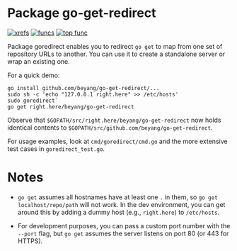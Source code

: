 Package go-get-redirect
===============

[![xrefs](https://sourcegraph.com/api/repos/github.com/beyang/go-get-redirect/badges/xrefs.png)](https://sourcegraph.com/github.com/beyang/go-get-redirect)
[![funcs](https://sourcegraph.com/api/repos/github.com/beyang/go-get-redirect/badges/funcs.png)](https://sourcegraph.com/github.com/beyang/go-get-redirect)
[![top func](https://sourcegraph.com/api/repos/github.com/beyang/go-get-redirect/badges/top-func.png)](https://sourcegraph.com/github.com/beyang/go-get-redirect)

Package goredirect enables you to redirect `go get` to map from one
set of repository URLs to another. You can use it to create a
standalone server or wrap an existing one.

For a quick demo:

    go install github.com/beyang/go-get-redirect/...
    sudo sh -c 'echo "127.0.0.1 right.here" >> /etc/hosts'
    sudo goredirect`
    go get right.here/beyang/go-get-redirect

Observe that `$GOPATH/src/right.here/beyang/go-get-redirect` now holds
identical contents to `$GOPATH/src/github.com/beyang/go-get-redirect`.

For usage examples, look at `cmd/goredirect/cmd.go` and the more
extensive test cases in `goredirect_test.go`.


Notes
=======

- `go get` assumes all hostnames have at least one `.` in them, so `go
  get localhost/repo/path` will not work. In the dev environment, you
  can get around this by adding a dummy host (e.g., `right.here`) to
  `/etc/hosts`.

- For development purposes, you can pass a custom port number with the
  `--port` flag, but `go get` assumes the server listens on port 80
  (or 443 for HTTPS).

